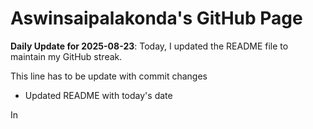# Aswinsaipalakonda's GitHub Page

**Daily Update for 2025-08-23**: Today, I updated the README file to maintain my GitHub streak.

This line has to be update with commit changes
 - Updated README with today's date

In

